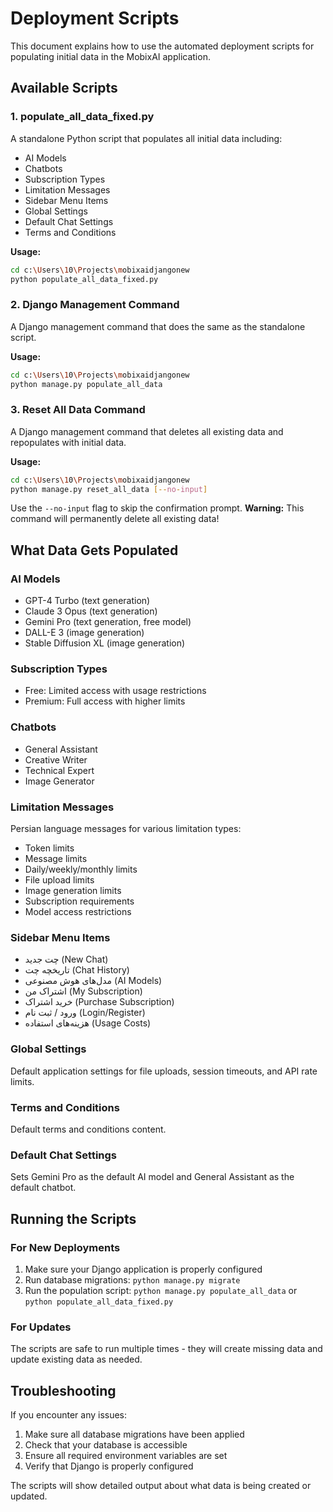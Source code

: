 # Deployment Scripts

This document explains how to use the automated deployment scripts for populating initial data in the MobixAI application.

## Available Scripts

### 1. populate_all_data_fixed.py
A standalone Python script that populates all initial data including:
- AI Models
- Chatbots
- Subscription Types
- Limitation Messages
- Sidebar Menu Items
- Global Settings
- Default Chat Settings
- Terms and Conditions

**Usage:**
```bash
cd c:\Users\10\Projects\mobixaidjangonew
python populate_all_data_fixed.py
```

### 2. Django Management Command
A Django management command that does the same as the standalone script.

**Usage:**
```bash
cd c:\Users\10\Projects\mobixaidjangonew
python manage.py populate_all_data
```

### 3. Reset All Data Command
A Django management command that deletes all existing data and repopulates with initial data.

**Usage:**
```bash
cd c:\Users\10\Projects\mobixaidjangonew
python manage.py reset_all_data [--no-input]
```

Use the `--no-input` flag to skip the confirmation prompt. **Warning:** This command will permanently delete all existing data!

## What Data Gets Populated

### AI Models
- GPT-4 Turbo (text generation)
- Claude 3 Opus (text generation)
- Gemini Pro (text generation, free model)
- DALL-E 3 (image generation)
- Stable Diffusion XL (image generation)

### Subscription Types
- Free: Limited access with usage restrictions
- Premium: Full access with higher limits

### Chatbots
- General Assistant
- Creative Writer
- Technical Expert
- Image Generator

### Limitation Messages
Persian language messages for various limitation types:
- Token limits
- Message limits
- Daily/weekly/monthly limits
- File upload limits
- Image generation limits
- Subscription requirements
- Model access restrictions

### Sidebar Menu Items
- چت جدید (New Chat)
- تاریخچه چت (Chat History)
- مدل‌های هوش مصنوعی (AI Models)
- اشتراک من (My Subscription)
- خرید اشتراک (Purchase Subscription)
- ورود / ثبت نام (Login/Register)
- هزینه‌های استفاده (Usage Costs)

### Global Settings
Default application settings for file uploads, session timeouts, and API rate limits.

### Terms and Conditions
Default terms and conditions content.

### Default Chat Settings
Sets Gemini Pro as the default AI model and General Assistant as the default chatbot.

## Running the Scripts

### For New Deployments
1. Make sure your Django application is properly configured
2. Run database migrations: `python manage.py migrate`
3. Run the population script: `python manage.py populate_all_data` or `python populate_all_data_fixed.py`

### For Updates
The scripts are safe to run multiple times - they will create missing data and update existing data as needed.

## Troubleshooting

If you encounter any issues:
1. Make sure all database migrations have been applied
2. Check that your database is accessible
3. Ensure all required environment variables are set
4. Verify that Django is properly configured

The scripts will show detailed output about what data is being created or updated.